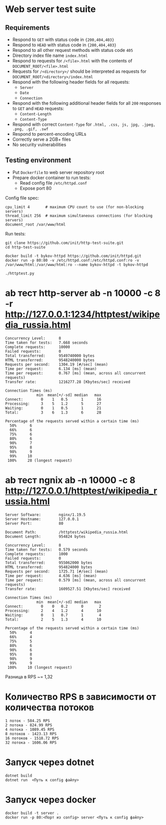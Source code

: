 Web server test suite
=====================

## Requirements ##

* Respond to `GET` with status code in `{200,404,403}`
* Respond to `HEAD` with status code in `{200,404,403}`
* Respond to all other request methods with status code `405`
* Directory index file name `index.html`
* Respond to requests for `/<file>.html` with the contents of `DOCUMENT_ROOT/<file>.html`
* Requests for `/<directory>/` should be interpreted as requests for `DOCUMENT_ROOT/<directory>/index.html`
* Respond with the following header fields for all requests:
  * `Server`
  * `Date`
  * `Connection`
* Respond with the following additional header fields for all `200` responses to `GET` and `HEAD` requests:
  * `Content-Length`
  * `Content-Type`
* Respond with correct `Content-Type` for `.html, .css, js, jpg, .jpeg, .png, .gif, .swf`
* Respond to percent-encoding URLs
* Correctly serve a 2GB+ files
* No security vulnerabilities

## Testing environment ##

* Put `Dockerfile` to web server repository root
* Prepare docker container to run tests:
  * Read config file `/etc/httpd.conf`
  * Expose port 80

Config file spec:
```
cpu_limit 4       # maximum CPU count to use (for non-blocking servers)
thread_limit 256  # maximum simultaneous connections (for blocking servers)
document_root /var/www/html
```

Run tests:
```
git clone https://github.com/init/http-test-suite.git
cd http-test-suite

docker build -t bykov-httpd https://github.com/init/httpd.git
docker run -p 80:80 -v /etc/httpd.conf:/etc/httpd.conf:ro -v /var/www/html:/var/www/html:ro --name bykov-httpd -t bykov-httpd

./httptest.py
```

# ab тест http-server ab -n 10000 -c 8  -r http://127.0.0.1:1234/httptest/wikipedia_russia.html
```
Concurrency Level:      8
Time taken for tests:   7.668 seconds
Complete requests:      10000
Failed requests:        0
Total transferred:      9549740000 bytes
HTML transferred:       9548240000 bytes
Requests per second:    1304.19 [#/sec] (mean)
Time per request:       6.134 [ms] (mean)
Time per request:       0.767 [ms] (mean, across all concurrent requests)
Transfer rate:          1216277.28 [Kbytes/sec] received

Connection Times (ms)
              min  mean[+/-sd] median   max
Connect:        0    1   0.5      1      16
Processing:     3    5   1.2      5      27
Waiting:        0    1   0.5      1      21
Total:          3    6   1.3      6      28

Percentage of the requests served within a certain time (ms)
  50%      6
  66%      6
  75%      6
  80%      6
  90%      7
  95%      8
  98%      9
  99%     10
 100%     28 (longest request)
```

# ab тест ngnix ab -n 10000 -c 8 http://127.0.0.1/httptest/wikipedia_russia.html
```
Server Software:        nginx/1.19.5
Server Hostname:        127.0.0.1
Server Port:            80

Document Path:          /httptest/wikipedia_russia.html
Document Length:        954824 bytes

Concurrency Level:      8
Time taken for tests:   0.579 seconds
Complete requests:      1000
Failed requests:        0
Total transferred:      955062000 bytes
HTML transferred:       954824000 bytes
Requests per second:    1725.71 [#/sec] (mean)
Time per request:       4.636 [ms] (mean)
Time per request:       0.579 [ms] (mean, across all concurrent requests)
Transfer rate:          1609527.51 [Kbytes/sec] received

Connection Times (ms)
              min  mean[+/-sd] median   max
Connect:        0    0   0.2      0       2
Processing:     2    4   1.2      4      10
Waiting:        0    1   0.7      1       4
Total:          2    5   1.3      4      10

Percentage of the requests served within a certain time (ms)
  50%      4
  66%      4
  75%      5
  80%      6
  90%      6
  95%      8
  98%      9
  99%      9
 100%     10 (longest request)
```

Разница в RPS ~= 1,32 

# Количество RPS в зависимости от количества потоков 
```
1 поток - 584.25 RPS
2 потока - 824.99 RPS
4 потока - 1089.45 RPS
8 потоков - 1423.13 RPS
16 потоков - 1518.72 RPS
32 потока - 1606.06 RPS
```
# Запуск через dotnet

```
dotnet build
dotnet run  <Путь к config файлу>
```

# Запуск через docker

```
docker build -t server .
docker run -p 80:<Порт из config> server <Путь к config файлу>
```